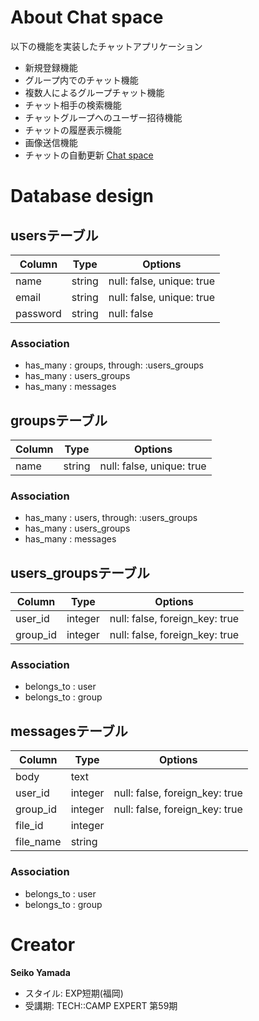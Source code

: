 # About Chat space

以下の機能を実装したチャットアプリケーション
- 新規登録機能
- グループ内でのチャット機能
- 複数人によるグループチャット機能
- チャット相手の検索機能
- チャットグループへのユーザー招待機能
- チャットの履歴表示機能
- 画像送信機能
- チャットの自動更新
[Chat space](https://chat-space-sample.herokuapp.com/)

# Database design
## usersテーブル
|Column|Type|Options|
|------|----|-------|
|name|string|null: false, unique: true|
|email|string|null: false, unique: true|
|password|string|null: false|
### Association
- has_many : groups, through: :users_groups
- has_many : users_groups
- has_many : messages

## groupsテーブル
|Column|Type|Options|
|------|----|-------|
|name|string|null: false, unique: true|

### Association
- has_many : users, through: :users_groups
- has_many : users_groups
- has_many : messages

## users_groupsテーブル
|Column|Type|Options|
|------|----|-------|
|user_id|integer|null: false, foreign_key: true|
|group_id|integer|null: false, foreign_key: true|
### Association
- belongs_to : user
- belongs_to : group

## messagesテーブル
|Column|Type|Options|
|------|----|-------|
|body|text||
|user_id|integer|null: false, foreign_key: true|
|group_id|integer|null: false, foreign_key: true|
|file_id|integer||
|file_name|string||
### Association
- belongs_to : user
- belongs_to : group

# Creator

**Seiko Yamada**
- スタイル: EXP短期(福岡)
- 受講期: TECH::CAMP EXPERT 第59期